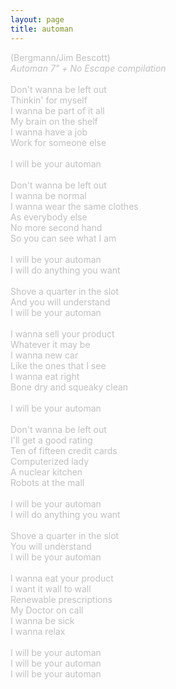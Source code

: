 ```yaml
---
layout: page
title: automan
---
```

<span style="color: #c0c0c0" class="Apple-style-span">(Bergmann/Jim Bescott)<br />
<i>Automan 7&quot; + No Escape compilation</i><br />
<br />
Don't wanna be left out<br />
Thinkin' for myself<br />
I wanna be part of it all<br />
My brain on the shelf<br />
I wanna have a job<br />
Work for someone else<br />
<br />
I will be your automan<br />
<br />
Don't wanna be left out<br />
I wanna be normal<br />
I wanna wear the same clothes<br />
As everybody else<br />
No more second hand<br />
So you can see what I am<br />
<br />
I will be your automan<br />
I will do anything you want<br />
<br />
Shove a quarter in the slot<br />
And you will understand<br />
I will be your automan<br />
<br />
I wanna sell your product<br />
Whatever it may be<br />
I wanna new car<br />
Like the ones that I see<br />
I wanna eat right<br />
Bone dry and squeaky clean<br />
<br />
I will be your automan<br />
<br />
Don't wanna be left out<br />
I'll get a good rating<br />
Ten of fifteen credit cards<br />
Computerized lady<br />
A nuclear kitchen<br />
Robots at the mall<br />
<br />
I will be your automan<br />
I will do anything you want<br />
<br />
Shove a quarter in the slot<br />
You will understand<br />
I will be your automan<br />
<br />
I wanna eat your product<br />
I want it wall to wall<br />
Renewable prescriptions<br />
My Doctor on call<br />
I wanna be sick<br />
I wanna relax<br />
<br />
I will be your automan<br />
I will be your automan<br />
I will be your automan</span>
